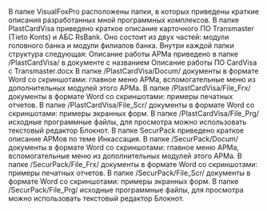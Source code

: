 В папке VisualFoxPro расположены папки, в которых приведены краткие описания разработанных мной программных комплексов.
В папке PlastCardVisa приведено краткое описание карточного ПО Transmaster (Tieto Konts) и АБС RsBank. Оно состоит из двух частей: модули головного банка и модули филиалов банка.
Внутри каждой папки структура следующая:
Описание работы АРМа приведено в папке /PlastCardVisa/  в документе с названием Описание работы ПО CardVisa с Transmaster.docx
В папке /PlastCardVisa/Docum/ документы в формате Word со скриншотами: главное меню АРМа, вспомогательные меню из дополнительных модулей этого АРМа.
В папке /PlastCardVisa/File_Frx/ документы в формате Word со скриншотами: примеры печатных отчетов.
В папке /PlastCardVisa/File_Scr/ документы в формате Word со скриншотами: примеры экранных форм.
В папке /PlastCardVisa/File_Prg/ исходные программные файлы, для просмотра можно использовать текстовый редактор Блокнот.
В папке SecurPack приведено краткое описание АРМов по теме Инкассация.
В папке /SecurPack/Docum/ документы в формате Word со скриншотами: главное меню АРМа, вспомогательные меню из дополнительных модулей этого АРМа.
В папке /SecurPack/File_Frx/ документы в формате Word со скриншотами: примеры печатных отчетов.
В папке /SecurPack/File_Scr/ документы в формате Word со скриншотами: примеры экранных форм.
В папке /SecurPack/File_Prg/ исходные программные файлы, для просмотра можно использовать текстовый редактор Блокнот.
